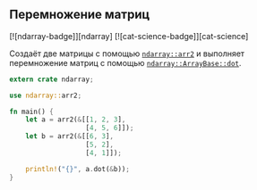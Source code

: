 ## Перемножение матриц

[![ndarray-badge]][ndarray] [![cat-science-badge]][cat-science]

Создаёт две матрицы с помощью [`ndarray::arr2`](https://docs.rs/ndarray/*/ndarray/fn.arr2.html) и выполняет перемножение матриц с помощью [`ndarray::ArrayBase::dot`](https://docs.rs/ndarray/*/ndarray/struct.ArrayBase.html#method.dot-1).

```rust
extern crate ndarray;

use ndarray::arr2;

fn main() {
    let a = arr2(&[[1, 2, 3],
                   [4, 5, 6]]);
    let b = arr2(&[[6, 3],
                   [5, 2],
                   [4, 1]]);

    println!("{}", a.dot(&b));
}
```

